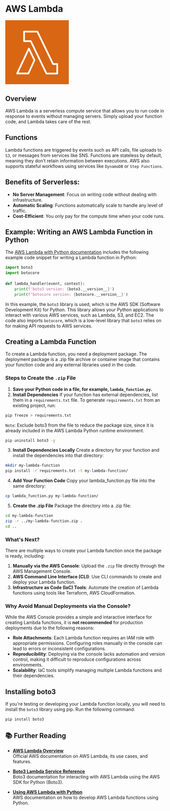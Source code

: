 # AWS Lambda

<img src="../../images/lambda.png" alt="lambda logo" width="200"/>

## Overview

AWS Lambda is a serverless compute service that allows you to run code in response to events without managing servers. Simply upload your function code, and Lambda takes care of the rest.

## Functions

Lambda functions are triggered by events such as API calls, file uploads to `S3`, or messages from services like SNS. Functions are stateless by default, meaning they don’t retain information between executions. AWS also supports stateful workflows using services like `DynamoDB` or `Step Functions`.

## Benefits of Serverless:

- **No Server Management**: Focus on writing code without dealing with infrastructure.
- **Automatic Scaling**: Functions automatically scale to handle any level of traffic.
- **Cost-Efficient**: You only pay for the compute time when your code runs.

## Example: Writing an AWS Lambda Function in Python

The [AWS Lambda with Python documentation](https://docs.aws.amazon.com/lambda/latest/dg/lambda-python.html) includes the following example code snippet for writing a Lambda function in Python:

```python
import boto3
import botocore

def lambda_handler(event, context):
    print(f'boto3 version: {boto3.__version__}')
    print(f'botocore version: {botocore.__version__}')
```

In this example, the `boto3` library is used, which is the AWS SDK (Software Development Kit) for Python. This library allows your Python applications to interact with various AWS services, such as Lambda, S3, and EC2. The code also imports `botocore`, which is a low-level library that `boto3` relies on for making API requests to AWS services.

## Creating a Lambda Function

To create a Lambda function, you need a deployment package. The deployment package is a .zip file archive or container image that contains your function code and any external libraries used in the code.

### Steps to Create the `.zip` File

1. **Save your Python code in a file, for example, `lambda_function.py`.**
2. **Install Dependencies**
   If your function has external dependencies, list them in a `requirements.txt` file. To generate `requirements.txt` from an existing project, run:

```bash
pip freeze > requirements.txt
```

`Note`: Exclude boto3 from the file to reduce the package size, since it is already included in the AWS Lambda Python runtime environment.

```bash
pip uninstall boto3 -y
```

3. **Install Dependencies Locally**
   Create a directory for your function and install the dependencies into that directory:

```bash
mkdir my-lambda-function
pip install -r requirements.txt -t my-lambda-function/
```

4. **Add Your Function Code**
   Copy your lambda_function.py file into the same directory:

```bash
cp lambda_function.py my-lambda-function/
```

5. **Create the .zip File**
   Package the directory into a .zip file:

```bash
cd my-lambda-function
zip -r ../my-lambda-function.zip .
cd ..
```

### What's Next?

There are multiple ways to create your Lambda function once the package is ready, including:

1. **Manually via the AWS Console**: Upload the `.zip` file directly through the AWS Management Console.
2. **AWS Command Line Interface (CLI)**: Use CLI commands to create and deploy your Lambda function.
3. **Infrastructure as Code (IaC) Tools**: Automate the creation of Lambda functions using tools like Terraform, AWS CloudFormation.

### Why Avoid Manual Deployments via the Console?

While the AWS Console provides a simple and intaractive interface for creating Lambda functions, it is **not recommended** for production deployments due to the following reasons:

- **Role Attachments**: Each Lambda function requires an IAM role with appropriate permissions. Configuring roles manually in the console can lead to errors or inconsistent configurations.
- **Reproducibility**: Deploying via the console lacks automation and version control, making it difficult to reproduce configurations across environments.
- **Scalability**: IaC tools simplify managing multiple Lambda functions and their dependencies.

## Installing boto3

If you're testing or developing your Lambda function locally, you will need to install the `boto3` library using pip. Run the following command:

```bash
pip install boto3
```

## 📚 Further Reading

- **[AWS Lambda Overview](https://aws.amazon.com/lambda/)**  
  Official AWS documentation on AWS Lambda, its use cases, and features.

- **[Boto3 Lambda Service Reference](https://boto3.amazonaws.com/v1/documentation/api/latest/reference/services/lambda.html)**  
  Boto3 documentation for interacting with AWS Lambda using the AWS SDK for Python (Boto3).

- **[Using AWS Lambda with Python](https://docs.aws.amazon.com/lambda/latest/dg/lambda-python.html)**  
  AWS documentation on how to develop AWS Lambda functions using Python.
